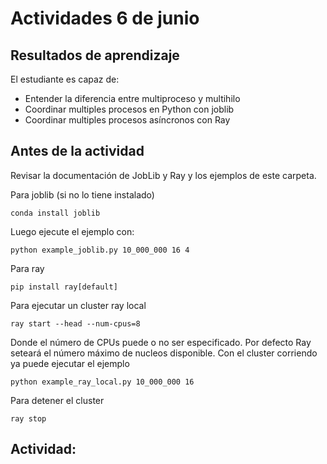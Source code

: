 # Actividades 6 de junio

## Resultados de aprendizaje

El estudiante es capaz de:

- Entender la diferencia entre multiproceso y multihilo
- Coordinar multiples procesos en Python con joblib
- Coordinar multiples procesos asíncronos con Ray

## Antes de la actividad

Revisar la documentación de JobLib y Ray y los ejemplos de este carpeta.

Para joblib (si no lo tiene instalado)

    conda install joblib

Luego ejecute el ejemplo con:

    python example_joblib.py 10_000_000 16 4


Para ray

    pip install ray[default]


Para ejecutar un cluster ray local

    ray start --head --num-cpus=8

Donde el número de CPUs puede o no ser especificado. Por defecto Ray seteará el número máximo de nucleos disponible. Con el cluster corriendo ya puede ejecutar el ejemplo 

    python example_ray_local.py 10_000_000 16

Para detener el cluster

    ray stop



## Actividad:

